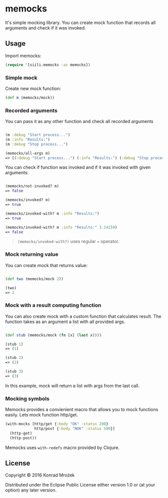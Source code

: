 # memocks

It's simple mocking library. You can create mock function
that records all arguments and check if it was invoked.

## Usage

Import memocks:

```clj
(require '[siili.memocks :as memocks])
```

### Simple mock

Create new mock function:

```clj
(def m (memocks/mock))
```

### Recorded arguments

You can pass it as any other function and check all recorded arguments

```clj

(m :debug "Start process...")
(m :info "Results:")
(m :debug "Stop process...")

(memocks/all-args m)
=> [(:debug "Start process...") (:info "Results:") (:debug "Stop process...")]
```

You can check if function was invoked and if it was invoked with given arguments:

```clj

(memocks/not-invoked? m)
=> false

(memocks/invoked? m)
=> true

(memocks/invoked-with? m :info "Results:")
=> true

(memocks/invoked-with? m :info "Results:" 3.14159)
=> false
```

> `(memocks/invoked-with?)` uses regular `=` operator.

### Mock returning value

You can create mock that returns value:

```clj

(def two (memocks/mock 2))

(two)
=> 2
```

### Mock with a result computing function

You can also create mock with a custom function that calculates result.
The function takes as an argument a list with all provided args.

```clj

(def stub (memocks/mock (fn [x] (last x))))

(stub 1)
=> (1)

(stub 2)
=> (2)

(stub 3)
=> (3)
```

In this example, mock will return a list with args from the last call.

### Mocking symbols

Memocks provides a convienient macro that allows you to mock functions easily.
Lets mock function http/get.

```clj
(with-mocks [http/get {:body "OK" :status 200}
             http/post {:body "NOK" :status 500}]
  (http-get)
  (http-post))
```

Memocks uses `with-redefs` macro provided by Clojure.

## License

Copyright © 2016 Konrad Mrożek

Distributed under the Eclipse Public License either version 1.0 or (at
your option) any later version.
